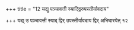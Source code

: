 +++
title = "12 यद्यु पञ्चावत्ती स्याद्द्विरुपस्तीर्यावदाय"

+++
यद्य् उ पञ्चावत्ती स्याद् द्विर् उपस्तीर्यावदाय द्विर् अभिघारयेत् १२